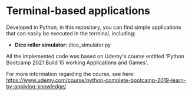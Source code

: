 # Terminal-based applications

Developed in Python, in this repository, you can find simple applications that can easily be executed in the terminal, including:

- <b>Dice roller simulator:</b> dice_simulator.py


All the implemented code was based on Udemy's course entitled 'Python Bootcamp 2021 Build 15 working Applications and Games'. 


For more information regarding the course, see here: https://www.udemy.com/course/python-complete-bootcamp-2019-learn-by-applying-knowledge/
